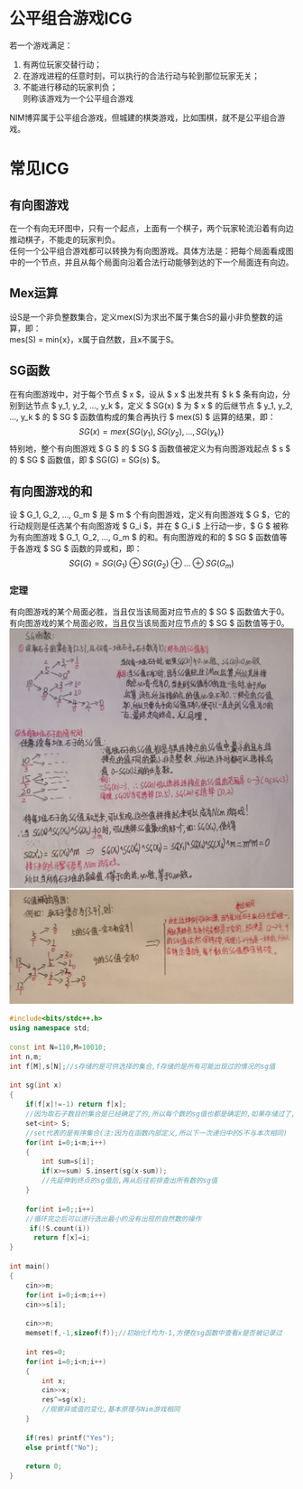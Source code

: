 # 公平组合游戏ICG

若一个游戏满足：
1. 有两位玩家交替行动；
2. 在游戏进程的任意时刻，可以执行的合法行动与轮到那位玩家无关；
3. 不能进行移动的玩家判负；  
则称该游戏为一个公平组合游戏

NIM博弈属于公平组合游戏，但城建的棋类游戏，比如围棋，就不是公平组合游戏。

# 常见ICG

## 有向图游戏

在一个有向无环图中，只有一个起点，上面有一个棋子，两个玩家轮流沿着有向边推动棋子，不能走的玩家判负。  
任何一个公平组合游戏都可以转换为有向图游戏。具体方法是：把每个局面看成图中的一个节点，并且从每个局面向沿着合法行动能够到达的下一个局面连有向边。

## Mex运算
设S是一个非负整数集合，定义mex(S)为求出不属于集合S的最小非负整数的运算，即：  
mes(S) = min{x}，x属于自然数，且x不属于S。

## SG函数

在有向图游戏中，对于每个节点 $ x $，设从 $ x $ 出发共有 $ k $ 条有向边，分别到达节点 $ y_1, y_2, ..., y_k $，定义 $ SG(x) $ 为 $ x $ 的后继节点 $ y_1, y_2, ..., y_k $ 的 $ SG $ 函数值构成的集合再执行 $ mex(S) $ 运算的结果，即：
$$
 SG(x) = mex\{SG(y_1), SG(y_2), ..., SG(y_k)\} 
$$
特别地，整个有向图游戏 $ G $ 的 $ SG $ 函数值被定义为有向图游戏起点 $ s $ 的 $ SG $ 函数值，即 $ SG(G) = SG(s) $。

## 有向图游戏的和

设 $ G_1, G_2, ..., G_m $ 是 $ m $ 个有向图游戏，定义有向图游戏 $ G $，它的行动规则是任选某个有向图游戏 $ G_i $，并在 $ G_i $ 上行动一步，$ G $ 被称为有向图游戏 $ G_1, G_2, ..., G_m $ 的和。有向图游戏的和的 $ SG $ 函数值等于各游戏 $ SG $ 函数的异或和，即：
$$
 SG(G) = SG(G_1) \oplus SG(G_2) \oplus ... \oplus SG(G_m) 
$$

### 定理
有向图游戏的某个局面必胜，当且仅当该局面对应节点的 $ SG $ 函数值大于0。  
有向图游戏的某个局面必败，当且仅当该局面对应节点的 $ SG $ 函数值等于0。
![alt text](42785_3fee2d8518-D58AFD439ED72CF24BB8C6860A0B818D.jpg)![alt text](42785_42cccf9218-F9733CE7743AB71E8ECEF77AAE759922.jpg)

```C++
#include<bits/stdc++.h>
using namespace std;

const int N=110,M=10010;
int n,m;
int f[M],s[N];//s存储的是可供选择的集合,f存储的是所有可能出现过的情况的sg值

int sg(int x)
{
    if(f[x]!=-1) return f[x];
    //因为取石子数目的集合是已经确定了的,所以每个数的sg值也都是确定的,如果存储过了,直接返回即可
    set<int> S;
    //set代表的是有序集合(注:因为在函数内部定义,所以下一次递归中的S不与本次相同)
    for(int i=0;i<m;i++)
    {
        int sum=s[i];
        if(x>=sum) S.insert(sg(x-sum));
        //先延伸到终点的sg值后,再从后往前排查出所有数的sg值
    }

    for(int i=0;;i++)
    //循环完之后可以进行选出最小的没有出现的自然数的操作
     if(!S.count(i))
      return f[x]=i;
}

int main()
{
    cin>>m;
    for(int i=0;i<m;i++)
    cin>>s[i];

    cin>>n;
    memset(f,-1,sizeof(f));//初始化f均为-1,方便在sg函数中查看x是否被记录过

    int res=0;
    for(int i=0;i<n;i++)
    {
        int x;
        cin>>x;
        res^=sg(x);
        //观察异或值的变化,基本原理与Nim游戏相同
    }

    if(res) printf("Yes");
    else printf("No");

    return 0;
}
```
